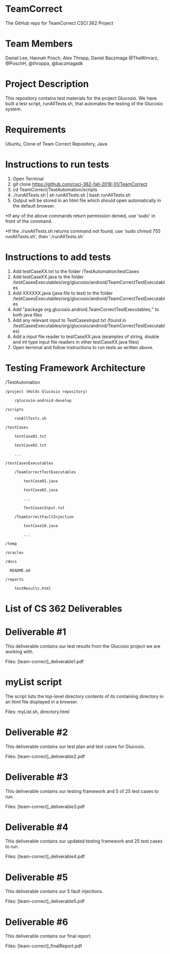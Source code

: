 # TeamCorrect
The GitHub repo for TeamCorrect CSCI 362 Project

# Team Members
Daniel Lee, Hannah Posch, Alex Thropp, Daniel Baczmaga
@TheWinrarz, @PoschH, @throppa, @baczmagadk

# Project Description
This repository contains test materials for the project Glucosio. We have built a test script, runAllTests.sh, that automates the testing of the Glucosio system.

# Requirements
Ubuntu, Clone of Team Correct Repository, Java

# Instructions to run tests
1) Open Terminal
2) git clone https://github.com/csci-362-fall-2018-01/TeamCorrect
3) cd TeamCorrect/TestAutomation/scripts 
4) ./runAllTests.sh | sh runAllTests.sh | bash runAllTests.sh
5) Output will be stored in an html file which should open automatically in the default browser.

*If any of the above commands return permission denied, use 'sudo' in front of the command.

*If the ./runAllTests.sh returns command not found, use 'sudo chmod 755 runAllTests.sh', then './runAllTests.sh'

# Instructions to add tests
1) Add testCaseXX.txt to the folder /TestAutomation/testCases
2) Add testCaseXX.java to the folder /testCasesExecutables/org/glucosio/android/TeamCorrectTestExecutables
3) Add XXXXXX.java (java file to test) to the folder /testCasesExecutables/org/glucosio/android/TeamCorrectTestExecutables
4) Add "package org.glucosio.android.TeamCorrectTestExecutables;" to both java files
5) Add any relevant input to TestCasesInput.txt (found in /testCasesExecutables/org/glucosio/android/TeamCorrectTestExecutables)
6) Add a input file reader to testCaseXX.java (examples of string, double and int type input file readers in other testCaseXX.java files)
7) Open terminal and follow instructions to run tests as written above.

# Testing Framework Architecture
/TestAutomation

    /project (Holds Glucosio repository)
    
        /glucosio-android-develop
        
    /scripts
    
        runAllTests.sh
        
    /testCases
    
        testCase01.txt
        
        testCase02.txt
        
        ...
        
    /testCasesExecutables 
    
        /TeamCorrectTestExecutables
    
            testCase01.java
        
            testCase02.java
        
            ...
            
            TestCasesInput.txt
           
        /TeamCorrectFaultInjection
        
            testCase10.java
            
            ...
    
    /temp
    
    /oracles
    
    /docs
    
      README.md
      
    /reports
    
        testResults.html
 
# List of CS 362 Deliverables
# Deliverable #1
This deliverable contains our test results from the Glucosio project we are working with.

Files:
[team-correct]_deliverable1.pdf

# myList script
The script  lists the top-level directory contents of its containing directory in an html file displayed in a browser.

Files:
myList.sh,
directory.html

# Deliverable #2
This deliverable contains our test plan and test cases for Glucosio.

Files:
[team-correct]_deliverable2.pdf

# Deliverable #3
This deliverable contains our testing framework and 5 of 25 test cases to run.

Files:
[team-correct]_deliverable3.pdf

# Deliverable #4
This deliverable contains our updated testing framework and 25 test cases to run.

Files:
[team-correct]_deliverable4.pdf

# Deliverable #5
This deliverable contains our 5 fault injections.

Files:
[team-correct]_deliverable5.pdf

# Deliverable #6
This deliverable contains our final report.

Files:
[team-correct]_finalReport.pdf
